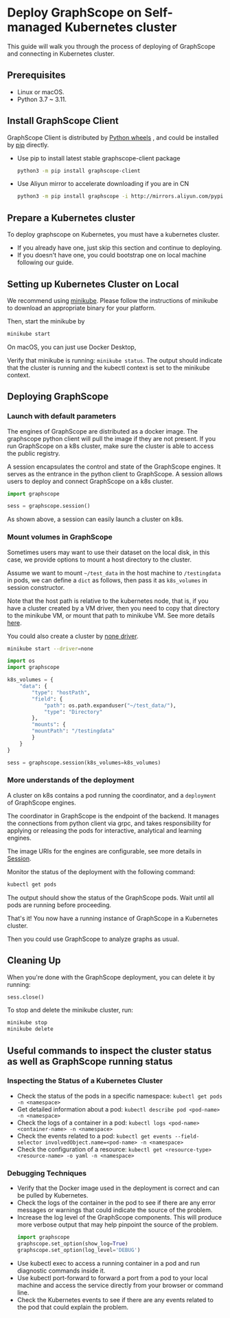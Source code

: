 # Deploy GraphScope on Self-managed Kubernetes cluster

This guide will walk you through the process of deploying of GraphScope and connecting in Kubernetes cluster.

## Prerequisites

- Linux or macOS.
- Python 3.7 ~ 3.11.

## Install GraphScope Client

GraphScope Client is distributed by [Python wheels](https://pypi.org/project/graphscope) , and could be installed by [pip](https://pip.pypa.io/en/stable/) directly.

- Use pip to install latest stable graphscope-client package

    ```bash
    python3 -m pip install graphscope-client
    ```

- Use Aliyun mirror to accelerate downloading if you are in CN

    ```bash
    python3 -m pip install graphscope -i http://mirrors.aliyun.com/pypi/simple/ --trusted-host=mirrors.aliyun.com
    ```

## Prepare a Kubernetes cluster

To deploy graphscope on Kubernetes, you must have a kubernetes cluster.

- If you already have one, just skip this section and continue to deploying.
- If you doesn't have one, you could bootstrap one on local machine following our guide.

## Setting up Kubernetes Cluster on Local

We recommend using [minikube](https://minikube.sigs.k8s.io/docs/start/). 
Please follow the instructions of minikube to download an appropriate binary for your platform.

Then, start the minikube by

```bash
minikube start
```

On macOS, you can just use Docker Desktop,

Verify that minikube is running: `minikube status`. The output should indicate that the cluster is running and the kubectl context is set to the minikube context.

## Deploying GraphScope

### Launch with default parameters
The engines of GraphScope are distributed as a docker image. The graphscope python client will pull the image if they are not present. If you run GraphScope on a k8s cluster, make sure the cluster is able to access the public registry.

A session encapsulates the control and state of the GraphScope engines. It serves as the entrance in the python client to GraphScope. A session allows users to deploy and connect GraphScope on a k8s cluster.

```python
import graphscope

sess = graphscope.session()
```

As shown above, a session can easily launch a cluster on k8s.

### Mount volumes in GraphScope

Sometimes users may want to use their dataset on the local disk, in this case, we provide options to mount a host directory to the cluster.

Assume we want to mount `~/test_data` in the host machine to `/testingdata` in pods, we can define a `dict` as follows, then pass it as `k8s_volumes` in session constructor.

Note that the host path is relative to the kubernetes node, that is, if you have a cluster created by a VM driver, then you need to copy that directory to the minikube VM, or mount that path to minikube VM. See more details [here](https://minikube.sigs.k8s.io/docs/handbook/mount/).

You could also create a cluster by [none driver](https://minikube.sigs.k8s.io/docs/drivers/none/). 

```bash
minikube start --driver=none
```

```python
import os
import graphscope

k8s_volumes = {
    "data": {
        "type": "hostPath",
        "field": {
            "path": os.path.expanduser("~/test_data/"),
            "type": "Directory"
        },
        "mounts": {
        "mountPath": "/testingdata"
        }
    }
}

sess = graphscope.session(k8s_volumes=k8s_volumes)
```

### More understands of the deployment
A cluster on k8s contains a pod running the coordinator, and a `deployment` of GraphScope engines.

The coordinator in GraphScope is the endpoint of the backend. It manages the connections from python client via grpc, and takes responsibility for applying or releasing the pods for interactive, analytical and learning engines.

The image URIs for the engines are configurable, see more details in [Session](https://graphscope.io/docs/reference/session.html#session).

Monitor the status of the deployment with the following command:

```bash
kubectl get pods
```

The output should show the status of the GraphScope pods. Wait until all pods are running before proceeding.

That's it! You now have a running instance of GraphScope in a Kubernetes cluster.

Then you could use GraphScope to analyze graphs as usual.

## Cleaning Up
When you're done with the GraphScope deployment, you can delete it by running:

```python
sess.close()
```

To stop and delete the minikube cluster, run:

```bash
minikube stop
minikube delete
```


## Useful commands to inspect the cluster status as well as GraphScope running status
### Inspecting the Status of a Kubernetes Cluster
- Check the status of the pods in a specific namespace: `kubectl get pods -n <namespace>`
- Get detailed information about a pod: `kubectl describe pod <pod-name> -n <namespace>`
- Check the logs of a container in a pod: `kubectl logs <pod-name> <container-name> -n <namespace>`
- Check the events related to a pod: `kubectl get events --field-selector involvedObject.name=<pod-name> -n <namespace>`
- Check the configuration of a resource: `kubectl get <resource-type> <resource-name> -o yaml -n <namespace>`

### Debugging Techniques
- Verify that the Docker image used in the deployment is correct and can be pulled by Kubernetes.
- Check the logs of the container in the pod to see if there are any error messages or warnings that could indicate the source of the problem.
- Increase the log level of the GraphScope components. This will produce more verbose output that may help pinpoint the source of the problem.
    ```python
    import graphscope
    graphscope.set_option(show_log=True)
    graphscope.set_option(log_level='DEBUG')
    ```
- Use kubectl exec to access a running container in a pod and run diagnostic commands inside it.
- Use kubectl port-forward to forward a port from a pod to your local machine and access the service directly from your browser or command line.
- Check the Kubernetes events to see if there are any events related to the pod that could explain the problem.
